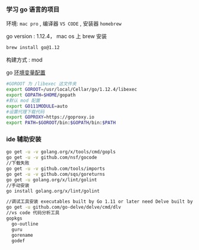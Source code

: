 ### 学习 go 语言的项目

环境: `mac pro` , 编译器 `VS CODE` , 安装器 `homebrew`

go version : 1.12.4，
mac os 上 brew 安装
```bash
brew install go@1.12
```

构建方式 : mod

go [环境变量配置](config/bash_profile.md)

```bash
#GOROOT 为 /libexec 这文件夹
export GOROOT=/usr/local/Cellar/go/1.12.4/libexec
export GOPATH=$HOME/gopath
#默认 mod 配置
export GO111MODULE=auto
#设置代理下载代码
export GOPROXY=https://goproxy.io
export PATH=$GOROOT/bin:$GOPATH/bin:$PATH
```

### ide 辅助安装

```bash
go get -u -v golang.org/x/tools/cmd/gopls
go get -u -v github.com/nsf/gocode
//下载失败
go get -u -v github.com/tools/imports
go get -u -v github.com/sqs/goreturns
go get -u golang.org/x/lint/golint
//手动安装
go install golang.org/x/lint/golint

//调试工具安装 executables built by Go 1.11 or later need Delve built by Go 1.11 or later
go get -u github.com/go-delve/delve/cmd/dlv
//vs code 代码分析工具
gopkgs
  go-outline
  guru
  gorename
  godef
```
